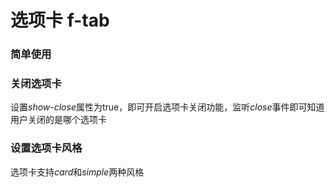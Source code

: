 # 选项卡 f-tab

### 简单使用

<demo path="./TabDemo1.vue"></demo>

### 关闭选项卡

设置*show-close*属性为true，即可开启选项卡关闭功能，监听*close*事件即可知道用户关闭的是哪个选项卡

<demo path="./TabDemo2.vue"></demo>

### 设置选项卡风格

选项卡支持*card*和*simple*两种风格

<demo path="./TabDemo3.vue"></demo>